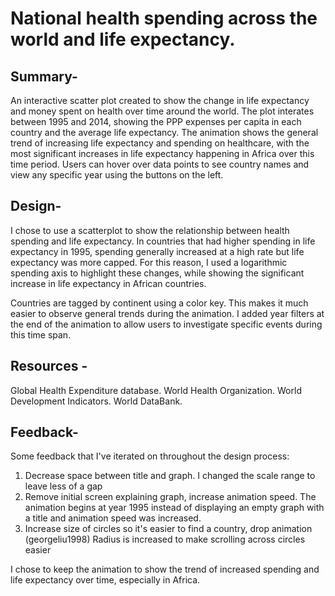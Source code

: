 # National health spending across the world and life expectancy.

## Summary-
An interactive scatter plot created to show the change in life expectancy and money spent on health over time around the world. The plot interates between 1995 and 2014, showing the PPP expenses per capita in each country and the average life expectancy. The animation shows the general trend of increasing life expectancy and spending on healthcare, with the most significant increases in life expectancy happening in Africa over this time period. Users can hover over data points to see country names and view any specific year using the buttons on the left.

## Design-
I chose to use a scatterplot to show the relationship between health spending and life expectancy. In countries that had higher spending in life expectancy in 1995, spending generally increased at a high rate but life expectancy was more capped. For this reason, I used a logarithmic spending axis to highlight these changes, while showing the significant increase in life expectancy in African countries.

Countries are tagged by continent using a color key. This makes it much easier to observe general trends during the animation. I added year filters at the end of the animation to allow users to investigate specific events during this time span.

## Resources - 
Global Health Expenditure database. World Health Organization. World Development Indicators. World DataBank.

## Feedback-

Some feedback that I've iterated on throughout the design process:

1. Decrease space between title and graph.
  I changed the scale range to leave less of a gap
2. Remove initial screen explaining graph, increase animation speed.
  The animation begins at year 1995 instead of displaying an empty graph with a title and animation speed was increased.
3. Increase size of circles so it's easier to find a country, drop animation (georgeliu1998)
  Radius is increased to make scrolling across circles easier
  
  I chose to keep the animation to show the trend of increased spending and life expectancy over time, especially in Africa.
